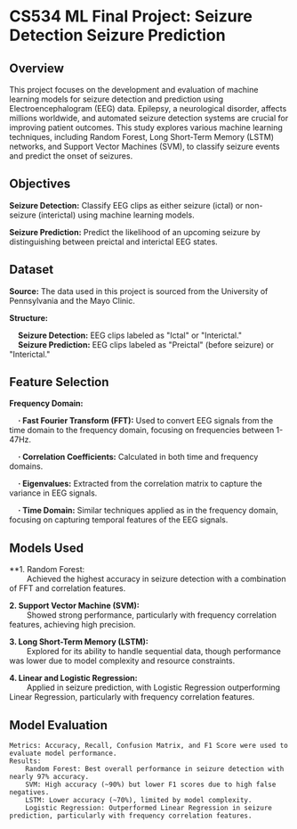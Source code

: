 # CS534 ML Final Project: Seizure Detection Seizure Prediction
## Overview

This project focuses on the development and evaluation of machine learning models for seizure detection and prediction using Electroencephalogram (EEG) data. Epilepsy, a neurological disorder, affects millions worldwide, and automated seizure detection systems are crucial for improving patient outcomes. This study explores various machine learning techniques, including Random Forest, Long Short-Term Memory (LSTM) networks, and Support Vector Machines (SVM), to classify seizure events and predict the onset of seizures.

## Objectives

**Seizure Detection:** Classify EEG clips as either seizure (ictal) or non-seizure (interictal) using machine learning models.

**Seizure Prediction:** Predict the likelihood of an upcoming seizure by distinguishing between preictal and interictal EEG states.

## Dataset

**Source:** The data used in this project is sourced from the University of Pennsylvania and the Mayo Clinic.

**Structure:**

&nbsp;&nbsp;&nbsp;&nbsp;**Seizure Detection:** EEG clips labeled as "Ictal" or "Interictal."   
&nbsp;&nbsp;&nbsp;&nbsp;**Seizure Prediction:** EEG clips labeled as "Preictal" (before seizure) or "Interictal."   

## Feature Selection

**Frequency Domain:**

&nbsp;&nbsp;&nbsp;&nbsp;**· Fast Fourier Transform (FFT):** Used to convert EEG signals from the time domain to the frequency domain, focusing on frequencies between 1-47Hz.

&nbsp;&nbsp;&nbsp;&nbsp;**· Correlation Coefficients:** Calculated in both time and frequency domains.

&nbsp;&nbsp;&nbsp;&nbsp;**· Eigenvalues:** Extracted from the correlation matrix to capture the variance in EEG signals.

&nbsp;&nbsp;&nbsp;&nbsp;**· Time Domain:** Similar techniques applied as in the frequency domain, focusing on capturing temporal features of the EEG signals.

## Models Used

**1. Random Forest:  
&nbsp;&nbsp;&nbsp;&nbsp;&nbsp;&nbsp;&nbsp;&nbsp;Achieved the highest accuracy in seizure detection with a combination of FFT and correlation features.

**2. Support Vector Machine (SVM):**   
&nbsp;&nbsp;&nbsp;&nbsp;&nbsp;&nbsp;&nbsp;&nbsp;Showed strong performance, particularly with frequency correlation features, achieving high precision.

**3. Long Short-Term Memory (LSTM):**  
&nbsp;&nbsp;&nbsp;&nbsp;&nbsp;&nbsp;&nbsp;&nbsp;Explored for its ability to handle sequential data, though performance was lower due to model complexity and resource constraints.

**4. Linear and Logistic Regression:**  
&nbsp;&nbsp;&nbsp;&nbsp;&nbsp;&nbsp;&nbsp;&nbsp;Applied in seizure prediction, with Logistic Regression outperforming Linear Regression, particularly with frequency correlation features.

## Model Evaluation

    Metrics: Accuracy, Recall, Confusion Matrix, and F1 Score were used to evaluate model performance.
    Results:
        Random Forest: Best overall performance in seizure detection with nearly 97% accuracy.
        SVM: High accuracy (~90%) but lower F1 scores due to high false negatives.
        LSTM: Lower accuracy (~70%), limited by model complexity.
        Logistic Regression: Outperformed Linear Regression in seizure prediction, particularly with frequency correlation features.
